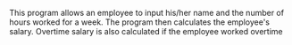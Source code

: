 This program allows an employee to input his/her name and the number of hours worked for a week. 
The program then calculates the employee's salary. 
Overtime salary is also calculated if the employee worked overtime
